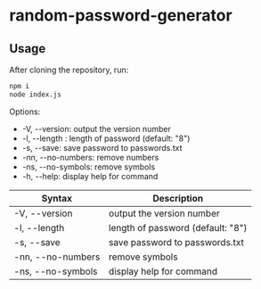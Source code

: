 # random-password-generator

## Usage
After cloning the repository, run:
```bash
npm i
node index.js
```
Options:
-  -V, --version:          output the version number
-  -l, --length <number>:  length of password (default: "8")
-  -s, --save:             save password to passwords.txt
-  -nn, --no-numbers:      remove numbers
-  -ns, --no-symbols:      remove symbols
-  -h, --help:             display help for command
  
| Syntax      | Description |
| ----------- | ----------- |
| -V, --version      | output the version number       |
| -l, --length <number>   | length of password (default: "8")        |
| -s, --save   | save password to passwords.txt        |
| -nn, --no-numbers   | remove symbols        |
| -ns, --no-symbols   | display help for command        |

